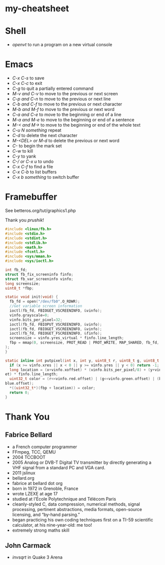 # my-cheatsheet

# Shell

- *openvt* to run a program on a new virtual console

# Emacs

- *C-x C-s* to save
- *C-x C-c* to exit
- *C-g* to quit a partially entered command
- *M-v and C-v* to move to the previous or next screen
- *C-p and C-n* to move to the previous or next line
- *C-b and C-f* to move to the previous or next character
- *M-b and M-f* to move to the previous or next word
- *C-a and C-e* to move to the beginning or end of a line
- *M-a and M-e* to move to the beginning or end of a sentence
- *M-< and M->* to move to the beginning or end of the whole text
- *C-u N something* repeat
- *C-d* to delete the next character
- *M-\<DEL> or M-d* to delete the previous or next word
- *C-<SPC>* to begin the mark set
- *C-w* to kill
- *C-y* to yank
- *C-/ or C-x u* to undo
- *C-x C-f* to find a file
- *C-x C-b* to list buffers
- *C-x b something* to switch buffer

# Framebuffer

See betteros.org/tut/graphics1.php

Thank you *prushik*!

```c
#include <linux/fb.h>
#include <stdio.h>
#include <stdint.h>
#include <stdlib.h>
#include <math.h>
#include <fcntl.h>
#include <sys/mman.h>
#include <sys/ioctl.h>

int fb_fd;
struct fb_fix_screeninfo finfo;
struct fb_var_screeninfo vinfo;
long screensize;
uint8_t *fbp;

static void init(void) {
  fb_fd = open("/dev/fb0",O_RDWR);
  //Get variable screen information                                             
  ioctl(fb_fd, FBIOGET_VSCREENINFO, &vinfo);
  vinfo.grayscale=0;
  vinfo.bits_per_pixel=32;
  ioctl(fb_fd, FBIOPUT_VSCREENINFO, &vinfo);
  ioctl(fb_fd, FBIOGET_VSCREENINFO, &vinfo);
  ioctl(fb_fd, FBIOGET_FSCREENINFO, &finfo);
  screensize = vinfo.yres_virtual * finfo.line_length;
  fbp = mmap(0, screensize, PROT_READ | PROT_WRITE, MAP_SHARED, fb_fd, (off_t)0\
);
}

static inline int putpixel(int x, int y, uint8_t r, uint8_t g, uint8_t b) {
  if (x >= vinfo.xres || x < 0 || y >= vinfo.yres || y < 0) return -1;
  long location = (x+vinfo.xoffset) * (vinfo.bits_per_pixel/8) + (y+vinfo.yoffs\
et) * finfo.line_length;
  uint32_t color = (r<<vinfo.red.offset) | (g<<vinfo.green.offset) | (b<<vinfo.\
blue.offset);
  *((uint32_t*)(fbp + location)) = color;
  return 0;
}
```

# Thank You

## Fabrice Bellard

- a French computer programmer
- FFmpeg, TCC, QEMU
- 2004 TCCBOOT
- 2005 Analog or DVB-T Digital TV transmitter by directly generating a VHF signal from a standard PC and VGA card.
- 2011 jslinux
- bellard.org
- fabrice at bellard dot org
- born in 1972 in Grenoble, France
- wrote LZEXE at age 17
- studied at l'École Polytechnique and Télécom Paris
- cleanly-styled C, data compression, numerical methods, signal processing, pertinent abstractions, media formats, open-source licensing, and “by-hand parsing.”
- began practicing his own coding techniques first on a TI-59 scientific calculator, at his nine-year-old: me too!
- extremely strong maths skill

## John Carmack

- *invsqrt* in Quake 3 Arena
